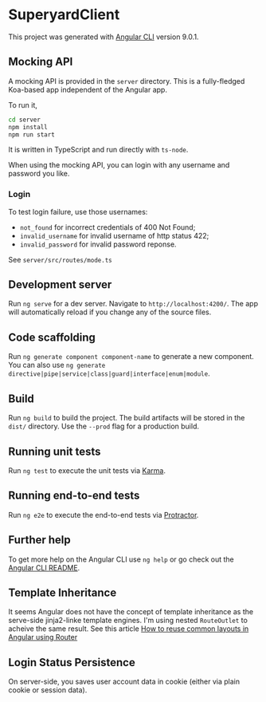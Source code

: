 # SuperyardClient

This project was generated with [Angular CLI](https://github.com/angular/angular-cli) version 9.0.1.

## Mocking API

A mocking API is provided in the `server` directory. This is a fully-fledged Koa-based app independent of the Angular app.

To run it,

```sh
cd server
npm install
npm run start
```

It is written in TypeScript and run directly with `ts-node`.

When using the mocking API, you can login with any username and password you like.

### Login

To test login failure, use those usernames:

* `not_found` for incorrect credentials of 400 Not Found;
* `invalid_username` for invalid username of http status 422;
* `invalid_password` for invalid password reponse.

See `server/src/routes/mode.ts`

## Development server

Run `ng serve` for a dev server. Navigate to `http://localhost:4200/`. The app will automatically reload if you change any of the source files.

## Code scaffolding

Run `ng generate component component-name` to generate a new component. You can also use `ng generate directive|pipe|service|class|guard|interface|enum|module`.

## Build

Run `ng build` to build the project. The build artifacts will be stored in the `dist/` directory. Use the `--prod` flag for a production build.

## Running unit tests

Run `ng test` to execute the unit tests via [Karma](https://karma-runner.github.io).

## Running end-to-end tests

Run `ng e2e` to execute the end-to-end tests via [Protractor](http://www.protractortest.org/).

## Further help

To get more help on the Angular CLI use `ng help` or go check out the [Angular CLI README](https://github.com/angular/angular-cli/blob/master/README.md).

## Template Inheritance

It seems Angular does not have the concept of template inheritance as the serve-side jinja2-linke template engines. I'm using nested `RouteOutlet` to acheive the same result. See this article [How to reuse common layouts in Angular using Router](https://medium.com/angular-in-depth/angular-routing-reusing-common-layout-for-pages-from-different-modules-440a23f86b57)

## Login Status Persistence

On server-side, you saves user account data in cookie (either via plain cookie or session data).
